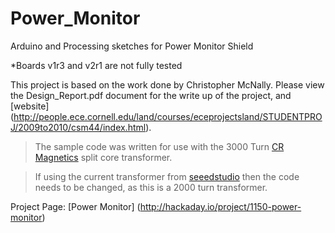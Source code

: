 Power_Monitor
=============

Arduino and Processing sketches for Power Monitor Shield

*Boards v1r3 and v2r1 are not fully tested

This project is based on the work done by Christopher McNally.
Please view the Design_Report.pdf document for the write up of the project, and [website] (http://people.ece.cornell.edu/land/courses/eceprojectsland/STUDENTPROJ/2009to2010/csm44/index.html).

>The sample code was written for use with the 3000 Turn [CR Magnetics](http://www.crmagnetics.com/Products/CR3100-Series-P75.aspx) split core transformer. 

>If using the current transformer from [seeedstudio](http://www.seeedstudio.com/depot/Noninvasive-AC-Current-Sensor-100A-max-p-547.html?cPath=25_28) then the code needs to be changed, as this is a 2000 turn transformer.


Project Page: [Power Monitor] (http://hackaday.io/project/1150-power-monitor)
